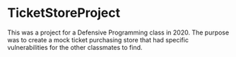 # TicketStoreProject
This was a project for a Defensive Programming class in 2020. The purpose was to create a mock ticket purchasing store that had specific vulnerabilities for the other classmates to find.
